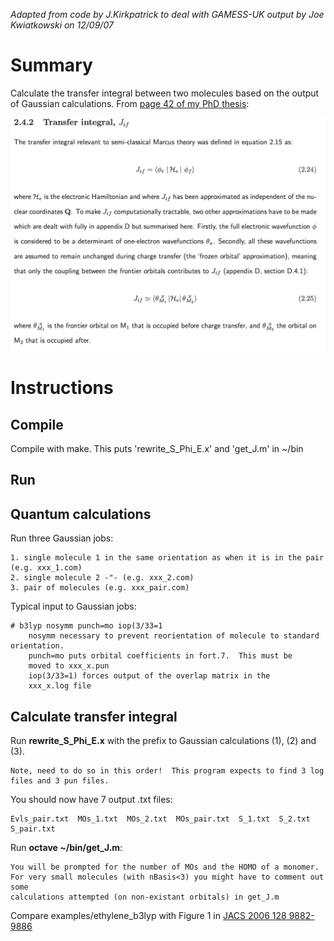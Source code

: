 _Adapted from code by J.Kirkpatrick to deal with GAMESS-UK output by Joe Kwiatkowski on 12/09/07_

Summary
====================================================================================================
Calculate the transfer integral between two molecules based on the output of Gaussian calculations.
From [page 42 of my PhD thesis](http://docs.google.com/viewer?a=v&pid=sites&srcid=am9lamsuY29tfGpvZS1rd2lhdGtvd3NraXxneDo1YmQ5NDc0NjkyNDMyYWZh):

![Transfer Integral](J.png)

Instructions
====================================================================================================

Compile
--------------------------------------------------
Compile with make.  This puts 'rewrite_S_Phi_E.x' and 'get_J.m' in ~/bin

Run 
--------------------------------------------------

## Quantum calculations

Run three Gaussian jobs:

	1. single molecule 1 in the same orientation as when it is in the pair (e.g. xxx_1.com)
	2. single molecule 2 -"- (e.g. xxx_2.com)
	3. pair of molecules (e.g. xxx_pair.com)

Typical input to Gaussian jobs: 

	# b3lyp nosymm punch=mo iop(3/33=1
		nosymm necessary to prevent reorientation of molecule to standard orientation.
		punch=mo puts orbital coefficients in fort.7.  This must be
		moved to xxx_x.pun
		iop(3/33=1) forces output of the overlap matrix in the
		xxx_x.log file

## Calculate transfer integral
Run **rewrite\_S\_Phi\_E.x** with the prefix to Gaussian calculations (1), (2) and (3). 

	Note, need to do so in this order!  This program expects to find 3 log files and 3 pun files.

You should now have 7 output .txt files:

	Evls_pair.txt  MOs_1.txt  MOs_2.txt  MOs_pair.txt  S_1.txt  S_2.txt S_pair.txt

Run **octave ~/bin/get\_J.m**:

	You will be prompted for the number of MOs and the HOMO of a monomer.  
	For very small molecules (with nBasis<3) you might have to comment out some 
	calculations attempted (on non-existant orbitals) in get_J.m

Compare examples/ethylene_b3lyp with Figure 1 in [JACS 2006 128 9882-9886](http://pubs.acs.org/doi/abs/10.1021/ja061827h)
